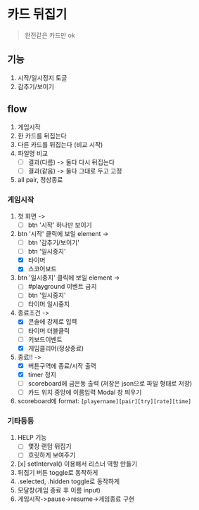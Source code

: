# 카드 뒤집기

> 완전같은 카드만 ok

## 기능

1. 시작/일시정지 토글
2. 감추기/보이기

## flow

1. 게임시작
2. 한 카드를 뒤집는다
3. 다른 카드를 뒤집는다 (비교 시작)
4. 파일명 비교
    - [ ] 결과(다름) -> 둘다 다시 뒤집는다
    - [ ] 결과(같음) -> 둘다 그대로 두고 고정
5. all pair, 정상종료

### 게임시작

1. 첫 화면 ->
   - [ ] btn '시작' 하나만 보이기
2. btn '시작' 클릭에 보일 element ->
    - [ ] btn '감추기/보이기'
    - [ ] btn '일시중지'
    - [x] 타이머
    - [x] 스코어보드
3. btn '일시중지' 클릭에 보일 element ->
    - [ ] #playground 이벤트 금지
    - [ ] btn '일시중지'
    - [ ] 타이머 일시중지
4. 종료조건 ->
    - [x] 콘솔에 강제로 입력
    - [ ] 타이머 더블클릭
    - [ ] 키보드이벤트
    - [x] 게임클리어(정상종료)
5. 종료!! ->
    - [x] 버튼구역에 종료/시작 출력
    - [x] timer 정지
    - [ ] scoreboard에 금은동 출력 (저장은 json으로 파일 형태로 저장)
    - [ ] 카드 위치 중앙에 이름입력 Modal 창 띄우기
6. scoreboard에 format:  `[playername][pair][try][rate][time]`

### 기타등등

1. HELP 기능
    - [ ] 몇장 랜덤 뒤집기 
    - [ ] 흐릿하게 보여주기
2. [x] setInterval() 이용해서 리스너 역할 만들기
3. 뒤집기 버튼 toggle로 동작하게 
4. .selected, .hidden toggle로 동작하게 
5. 모달창(게임 종료 후 이름 input)
6. 게임시작->pause->resume->게임종료 구현